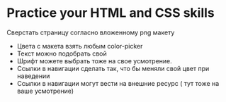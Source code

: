 # Practice your HTML and CSS skills
Сверстать страницу согласно вложенному png макету
* Цвета с макета взять любым color-picker
* Текст можно подобрать свой
* Шрифт можете выбрать тоже на свое усмотрение.
* Ссылки в навигации сделать так, что бы меняли свой цвет при наведении
* Ссылки в навигации могут вести на внешние ресурс ( тут тоже на ваше усмотрение)
